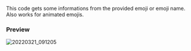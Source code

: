 This code gets some informations from the provided emoji or emoji name. Also works for animated emojis.

### Preview
![20220321_091205](https://user-images.githubusercontent.com/98183987/159194423-d85edf92-e941-4e07-ad2f-a71d60c7eab0.jpg)

